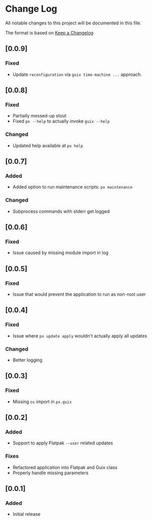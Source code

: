 # Change Log

All notable changes to this project will be documented in this file.

The format is based on [Keep a Changelog](http://keepachangelog.com/)


## [0.0.9]
### Fixed

- Update `reconfiguration` via `guix time-machine ...` approach.


## [0.0.8]
### Fixed

- Partially messed-up stout
- Fixed `px --help` to actually invoke `guix --help`

### Changed

- Updated help available at `px help`

## [0.0.7]
### Added

- Added option to run maintenance scripts: `px maintenance`

### Changed

- Subprocess commands with stderr get logged

## [0.0.6]
### Fixed

- Issue caused by missing module import in log

## [0.0.5]
### Fixed

- Issue that would prevent the application to run as non-root user

## [0.0.4]
### Fixed

- Issue where `px update apply` wouldn't actually apply all updates

### Changed

- Better logging

## [0.0.3]
### Fixed

- Missing `os` import in `px.guix`

## [0.0.2]
### Added

- Support to apply Flatpak `--user` related updates

### Fixes

- Refactored application into Flatpak and Guix class
- Properly handle missing parameters

## [0.0.1]
### Added

- Initial release
